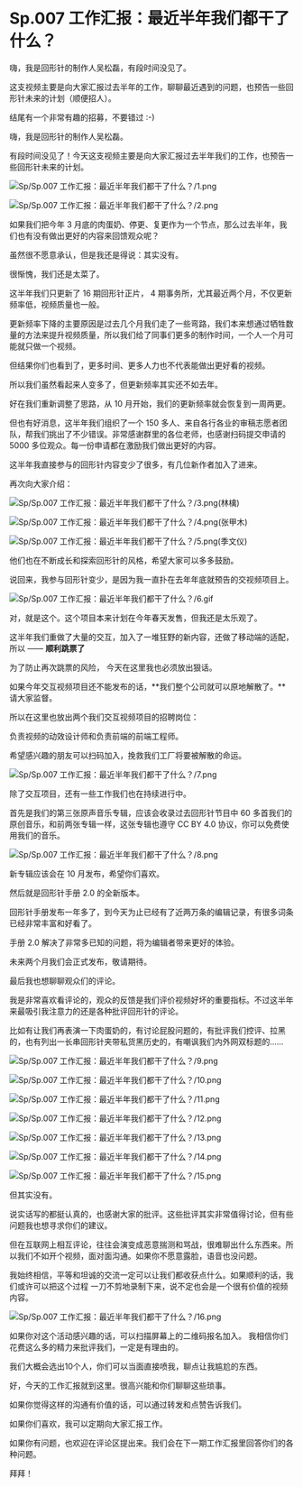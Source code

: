 # Sp.007 工作汇报：最近半年我们都干了什么？

嗨，我是回形针的制作人吴松磊，有段时间没见了。

这支视频主要是向大家汇报过去半年的工作，聊聊最近遇到的问题，也预告一些回形针未来的计划（顺便招人）。

结尾有一个非常有趣的招募，不要错过 :-)

嗨，我是回形针的制作人吴松磊。

有段时间没见了！今天这支视频主要是向大家汇报过去半年我们的工作，也预告一些回形针未来的计划。

![Sp/Sp.007 工作汇报：最近半年我们都干了什么？/1.png](https://cdn.jsdelivr.net/gh/qiaoshouzi/static/image/Sp/Sp.007%20工作汇报：最近半年我们都干了什么？/1.png)

![Sp/Sp.007 工作汇报：最近半年我们都干了什么？/2.png](https://cdn.jsdelivr.net/gh/qiaoshouzi/static/image/Sp/Sp.007%20工作汇报：最近半年我们都干了什么？/2.png)

如果我们把今年 3 月底的肉蛋奶、停更、复更作为一个节点，那么过去半年，我们也有没有做出更好的内容来回馈观众呢？

虽然很不愿意承认，但是我还是得说：其实没有。

很惭愧，我们还是太菜了。

这半年我们只更新了 16 期回形针正片， 4 期事务所，尤其最近两个月，不仅更新频率低，视频质量也一般。

更新频率下降的主要原因是过去几个月我们走了一些弯路，我们本来想通过牺牲数量的方法来提升视频质量，所以我们给了同事们更多的制作时间，一个人一个月可能就只做一个视频。

但结果你们也看到了，更多时间、更多人力也不代表能做出更好看的视频。

所以我们虽然看起来人变多了，但更新频率其实还不如去年。

好在我们重新调整了思路，从 10 月开始，我们的更新频率就会恢复到一周两更。

但也有好消息，这半年我们组织了一个 150 多人、来自各行各业的审稿志愿者团队，帮我们挑出了不少错误。非常感谢群里的各位老师，也感谢扫码提交申请的 5000 多位观众。每一份申请都在激励我们做出更好的内容。

这半年我直接参与的回形针内容变少了很多，有几位新作者加入了进来。

再次向大家介绍：

![Sp/Sp.007 工作汇报：最近半年我们都干了什么？/3.png(林檎)](https://cdn.jsdelivr.net/gh/qiaoshouzi/static/image/Sp/Sp.007%20工作汇报：最近半年我们都干了什么？/3.png)

![Sp/Sp.007 工作汇报：最近半年我们都干了什么？/4.png(张甲木)](https://cdn.jsdelivr.net/gh/qiaoshouzi/static/image/Sp/Sp.007%20工作汇报：最近半年我们都干了什么？/4.png)

![Sp/Sp.007 工作汇报：最近半年我们都干了什么？/5.png(季文仪)](https://cdn.jsdelivr.net/gh/qiaoshouzi/static/image/Sp/Sp.007%20工作汇报：最近半年我们都干了什么？/5.png)

他们也在不断成长和探索回形针的风格，希望大家可以多多鼓励。

说回来，我参与回形针变少，是因为我一直扑在去年年底就预告的交视频项目上。

![Sp/Sp.007 工作汇报：最近半年我们都干了什么？/6.gif](https://cdn.jsdelivr.net/gh/qiaoshouzi/static/image/Sp/Sp.007%20工作汇报：最近半年我们都干了什么？/6.gif)

对，就是这个。这个项目本来计划在今年春天发售，但我还是太乐观了。

这半年我们重做了大量的交互，加入了一堆狂野的新内容，还做了移动端的适配，所以 —— **顺利跳票了**

为了防止再次跳票的风险， 今天在这里我也必须放出狠话。

如果今年交互视频项目还不能发布的话，**我们整个公司就可以原地解散了。**请大家监督。

所以在这里也放出两个我们交互视频项目的招聘岗位：

负责视频的动效设计师和负责前端的前端工程师。

希望感兴趣的朋友可以扫码加入，挽救我们工厂将要被解散的命运。

![Sp/Sp.007 工作汇报：最近半年我们都干了什么？/7.png](https://cdn.jsdelivr.net/gh/qiaoshouzi/static/image/Sp/Sp.007%20工作汇报：最近半年我们都干了什么？/7.png)

除了交互项目，还有一些工作我们也在持续进行中。

首先是我们的第三张原声音乐专辑，应该会收录过去回形针节目中 60 多首我们的原创音乐，和前两张专辑一样，这张专辑也遵守 CC BY 4.0 协议，你可以免费使用我们的音乐。

![Sp/Sp.007 工作汇报：最近半年我们都干了什么？/8.png](https://cdn.jsdelivr.net/gh/qiaoshouzi/static/image/Sp/Sp.007%20工作汇报：最近半年我们都干了什么？/8.png)

新专辑应该会在 10 月发布，希望你们喜欢。

然后就是回形针手册 2.0 的全新版本。

回形针手册发布一年多了，到今天为止已经有了近两万条的编辑记录，有很多词条已经非常丰富和好看了。

手册 2.0 解决了非常多已知的问题，将为编辑者带来更好的体验。

未来两个月我们会正式发布，敬请期待。

最后我也想聊聊观众们的评论。

我是非常喜欢看评论的，观众的反馈是我们评价视频好坏的重要指标。不过这半年来最吸引我注意力的还是各种批评回形针的评论。

比如有让我们再表演一下肉蛋奶的，有讨论屁股问题的，有批评我们控评、拉黑的，也有列出一长串回形针夹带私货黑历史的，有嘲讽我们内外网双标题的……

![Sp/Sp.007 工作汇报：最近半年我们都干了什么？/9.png](https://cdn.jsdelivr.net/gh/qiaoshouzi/static/image/Sp/Sp.007%20工作汇报：最近半年我们都干了什么？/9.png)

![Sp/Sp.007 工作汇报：最近半年我们都干了什么？/10.png](https://cdn.jsdelivr.net/gh/qiaoshouzi/static/image/Sp/Sp.007%20工作汇报：最近半年我们都干了什么？/10.png)

![Sp/Sp.007 工作汇报：最近半年我们都干了什么？/11.png](https://cdn.jsdelivr.net/gh/qiaoshouzi/static/image/Sp/Sp.007%20工作汇报：最近半年我们都干了什么？/11.png)

![Sp/Sp.007 工作汇报：最近半年我们都干了什么？/12.png](https://cdn.jsdelivr.net/gh/qiaoshouzi/static/image/Sp/Sp.007%20工作汇报：最近半年我们都干了什么？/12.png)

![Sp/Sp.007 工作汇报：最近半年我们都干了什么？/13.png](https://cdn.jsdelivr.net/gh/qiaoshouzi/static/image/Sp/Sp.007%20工作汇报：最近半年我们都干了什么？/13.png)

![Sp/Sp.007 工作汇报：最近半年我们都干了什么？/14.png](https://cdn.jsdelivr.net/gh/qiaoshouzi/static/image/Sp/Sp.007%20工作汇报：最近半年我们都干了什么？/14.png)

![Sp/Sp.007 工作汇报：最近半年我们都干了什么？/15.png](https://cdn.jsdelivr.net/gh/qiaoshouzi/static/image/Sp/Sp.007%20工作汇报：最近半年我们都干了什么？/15.png)

但其实没有。

说实话写的都挺认真的，也感谢大家的批评。这些批评其实非常值得讨论，但有些问题我也想寻求你们的建议。

但在互联网上相互评论，往往会演变成恶意揣测和骂战，很难聊出什么东西来。所以我们不如开个视频，面对面沟通。如果你不愿意露脸，语音也没问题。

我始终相信，平等和坦诚的交流一定可以让我们都收获点什么。如果顺利的话，我们或许可以把这个过程 一刀不剪地录制下来，说不定也会是一个很有价值的视频内容。

![Sp/Sp.007 工作汇报：最近半年我们都干了什么？/16.png](https://cdn.jsdelivr.net/gh/qiaoshouzi/static/image/Sp/Sp.007%20工作汇报：最近半年我们都干了什么？/16.png)

如果你对这个活动感兴趣的话，可以扫描屏幕上的二维码报名加入。 我相信你们花费这么多的精力来批评我们，一定是有理由的。

我们大概会选出10个人，你们可以当面直接喷我，聊点让我尴尬的东西。

好，今天的工作汇报就到这里。很高兴能和你们聊聊这些琐事。

如果你觉得这样的沟通有价值的话，可以通过转发和点赞告诉我们。

如果你们喜欢，我可以定期向大家汇报工作。

如果你有问题，也欢迎在评论区提出来。我们会在下一期工作汇报里回答你们的各种问题。

拜拜！
